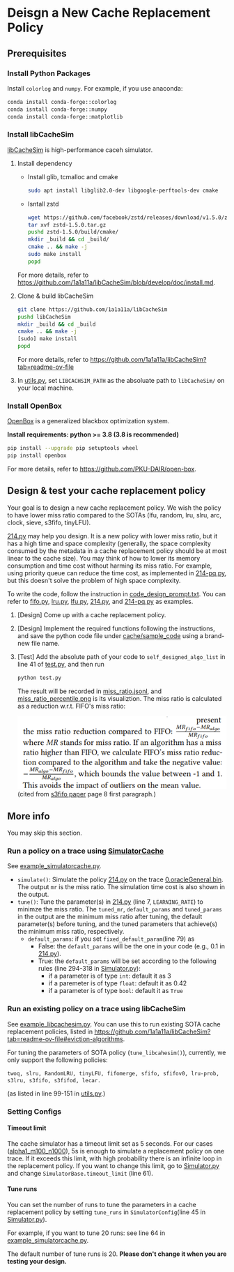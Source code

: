 # Deisgn a New Cache Replacement Policy
## Prerequisites
### Install Python Packages
Install `colorlog` and `numpy`. For example, if you use anaconda:
```bash
conda install conda-forge::colorlog
conda isntall conda-forge::numpy
conda install conda-forge::matplotlib
```
### Install libCacheSim
[libCacheSim](https://github.com/1a1a11a/libCacheSim) is high-performance caceh simulator.
1. Install dependency
    - Install glib, tcmalloc and cmake

        ```bash
        sudo apt install libglib2.0-dev libgoogle-perftools-dev cmake
        ```

    - Isntall zstd


        ```bash
        wget https://github.com/facebook/zstd/releases/download/v1.5.0/zstd-1.5.0.tar.gz
        tar xvf zstd-1.5.0.tar.gz
        pushd zstd-1.5.0/build/cmake/
        mkdir _build && cd _build/
        cmake .. && make -j
        sudo make install
        popd
        ```
    
    For more details, refer to https://github.com/1a1a11a/libCacheSim/blob/develop/doc/install.md.

2. Clone & build libCacheSim

    ```bash
    git clone https://github.com/1a1a11a/libCacheSim
    pushd libCacheSim
    mkdir _build && cd _build
    cmake .. && make -j
    [sudo] make install
    popd
    ```

    For more details, refer to https://github.com/1a1a11a/libCacheSim?tab=readme-ov-file

3. In [utils.py](./utils.py), set `LIBCACHSIM_PATH` as the absoluate path to `libCacheSim/` on your local machine.

### Install OpenBox
[OpenBox](https://github.com/PKU-DAIR/open-box) is a generalized blackbox optimization  system. 

**Install requirements: python >= 3.8 (3.8 is recommended)**

```bash
pip install --upgrade pip setuptools wheel
pip install openbox
```

For more details, refer to https://github.com/PKU-DAIR/open-box. 



## Design & test your cache replacement policy
Your goal is to design a new cache replacement policy. We wish the policy to have lower miss ratio compared to the SOTAs (lfu, random, lru, slru, arc, clock, sieve, s3fifo, tinyLFU). 

[214.py](./cache/sample_code/214.py) may help you design. It is a new policy with lower miss ratio, but it has a high time and space complexity (generally, the space complexity consumed by the metadata in a cache replacement policy should be at most linear to the cache size). You may think of how to lower its memory consumption and time cost without harming its miss ratio. For example, using priority queue can reduce the time cost, as implemented in [214-pq.py](./cache/sample_code/214-pq.py), but this doesn't solve the problem of high space complexity.

To write the code, follow the instruction in [code_design_prompt.txt](./code_design_prompt.txt). You can refer to [fifo.py](./cache/sample_code/fifo.py), [lru.py](./cache/sample_code/lru.py), [lfu.py](./cache/sample_code/lfu.py), [214.py](./cache/sample_code/214.py), and [214-pq.py]([fifo.py](./cache/sample_code/214-pq.py)) as examples.

1. [Design] Come up with a cache replacement policy. 
2. [Design] Implement the required functions following the instructions, and save the python code file under [cache/sample_code](./cache/sample_code/) using a brand-new file name.
3. [Test] Add the absolute path of your code to `self_designed_algo_list` in line 41 of  [test.py](./test.py), and then run

    ```bash
    python test.py
    ```
    
    The result will be recorded in [miss_ratio.jsonl](./analysis/miss_ratio.jsonl), and [miss_ratio_percentile.png](./analysis/miss_ratio_percentile.png) is its visualiztion. The miss ratio is calculated as a reduction w.r.t. FIFO's miss ratio:

    ![image](./img/mr_reduction.png)
    (cited from [s3fifo paper](https://dl.acm.org/doi/pdf/10.1145/3600006.3613147) page 8 first paragraph.)

## More info
You may skip this section. 
### Run a policy on a trace using [SimulatorCache](./Simulator.py)

See [example_simulatorcache.py](./example_simulatorcache.py).
- `simulate()`: Simulate the policy [214.py](./cache/sample_code/214.py) on the trace [0.oracleGeneral.bin](./cache/trace/zipf/alpha1_m100_n1000/0.oracleGeneral.bin). The output `mr` is the miss ratio. The simulation time cost is also shown in the output.
- `tune()`: Tune the parameter(s) in [214.py](./cache/sample_code/214.py) (line 7, `LEARNING_RATE`) to minimze the miss ratio. The `tuned_mr`, `default_params` and `tuned_params` in the output are the minimum miss ratio after tuning, the default parameter(s) before tuning, and the tuned parameters that achieve(s) the minimum miss ratio, respectively.
    - `default_params`: if you set `fixed_default_param`(line 79) as 
        - False: the `default_params` will be the one in your code (e.g., 0.1 in [214.py](./cache/sample_code/214.py)).
        - True: the `default_params` will be set according to the following rules (line 294-318 in [Simulator.py](./Simulator.py)):
            - if a parameter is of type `int`: default it as 3
            - if a paremeter is of type `float`: default it as 0.42
            - if a parameter is of type `bool`: default it as `True`

### Run an existing policy on a trace using libCacheSim

See [example_libcachesim.py](./example_libcachesim.py). You can use this to run existing SOTA cache replacement policies, listed in https://github.com/1a1a11a/libCacheSim?tab=readme-ov-file#eviction-algorithms. 

For tuning the parameters of SOTA policy (`tune_libcahesim()`), currently, we only support the following policies:
```
twoq, slru, RandomLRU, tinyLFU, fifomerge, sfifo, sfifov0, lru-prob, s3lru, s3fifo, s3fifod, lecar.
```
(as listed in line 99-151 in [utils.py](./utils.py).)

### Setting Configs


#### Timeout limit
The cache simulator has a timeout limit set as 5 seconds. For our cases ([alpha1_m100_n1000](./cache/trace/zipf/alpha1_m100_n1000/)), 5s is enough to simulate a replacement policy on one trace. If it exceeds this limit, with high probability there is an infinite loop in the replacement policy. If you want to change this limit, go to [Simulator.py](./Simulator.py) and change `SimulatorBase.timeout_limit` (line 61). 

#### Tune runs
You can set the number of runs to tune the parameters in a cache replacement policy by setting `tune_runs` in `SimulatorConfig`(line 45 in [Simulator.py](./Simulator.py)).

For example, if you want to tune 20 runs: see line 64 in [example_simulatorcache.py](./example_simulatorcache.py).

The default number of tune runs is 20. **Please don't change it when you are testing your design.**